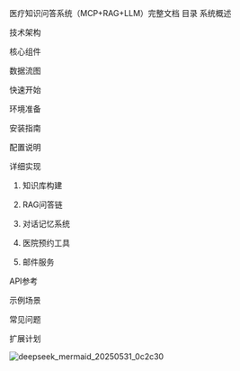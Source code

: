 医疗知识问答系统（MCP+RAG+LLM）完整文档
目录
系统概述

技术架构

核心组件

数据流图

快速开始

环境准备

安装指南

配置说明

详细实现

1. 知识库构建

2. RAG问答链

3. 对话记忆系统

4. 医院预约工具

5. 邮件服务

API参考

示例场景

常见问题

扩展计划



![deepseek_mermaid_20250531_0c2c30](https://github.com/user-attachments/assets/0c4a8a48-1b5a-4a19-b617-d309fa1f2c43)
